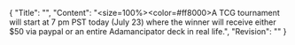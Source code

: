 {
  "Title": "",
  "Content": "<size=100%><color=#ff8000>A TCG tournament will start at 7 pm PST today (July 23) where the winner will receive either $50 via paypal or an entire Adamancipator deck in real life.</color>",
  "Revision": ""
}
